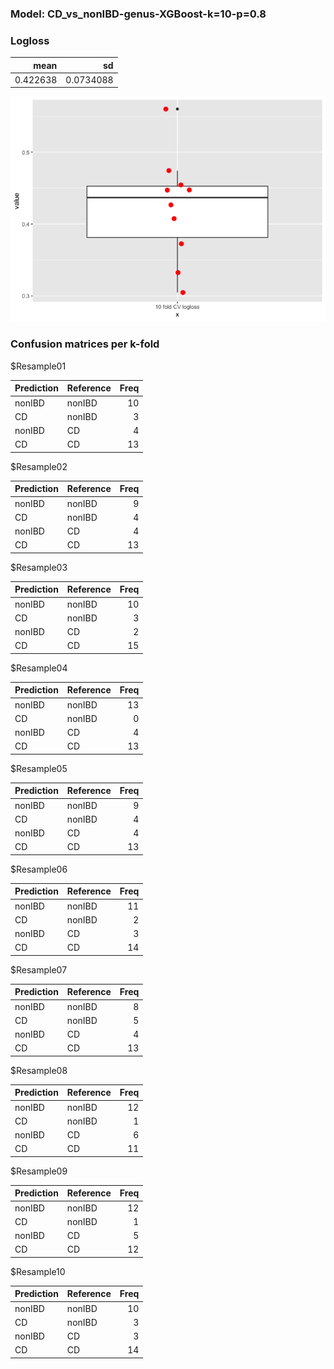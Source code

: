 ### Model: CD\_vs\_nonIBD-genus-XGBoost-k=10-p=0.8

### Logloss

<table>
<thead>
<tr class="header">
<th style="text-align: right;">mean</th>
<th style="text-align: right;">sd</th>
</tr>
</thead>
<tbody>
<tr class="odd">
<td style="text-align: right;">0.422638</td>
<td style="text-align: right;">0.0734088</td>
</tr>
</tbody>
</table>

![](CD_vs_nonIBD_XGBoost_genus_10_0.8_files/figure-markdown_strict/unnamed-chunk-2-1.png)

### Confusion matrices per k-fold

$Resample01

<table>
<thead>
<tr class="header">
<th style="text-align: left;">Prediction</th>
<th style="text-align: left;">Reference</th>
<th style="text-align: right;">Freq</th>
</tr>
</thead>
<tbody>
<tr class="odd">
<td style="text-align: left;">nonIBD</td>
<td style="text-align: left;">nonIBD</td>
<td style="text-align: right;">10</td>
</tr>
<tr class="even">
<td style="text-align: left;">CD</td>
<td style="text-align: left;">nonIBD</td>
<td style="text-align: right;">3</td>
</tr>
<tr class="odd">
<td style="text-align: left;">nonIBD</td>
<td style="text-align: left;">CD</td>
<td style="text-align: right;">4</td>
</tr>
<tr class="even">
<td style="text-align: left;">CD</td>
<td style="text-align: left;">CD</td>
<td style="text-align: right;">13</td>
</tr>
</tbody>
</table>

$Resample02

<table>
<thead>
<tr class="header">
<th style="text-align: left;">Prediction</th>
<th style="text-align: left;">Reference</th>
<th style="text-align: right;">Freq</th>
</tr>
</thead>
<tbody>
<tr class="odd">
<td style="text-align: left;">nonIBD</td>
<td style="text-align: left;">nonIBD</td>
<td style="text-align: right;">9</td>
</tr>
<tr class="even">
<td style="text-align: left;">CD</td>
<td style="text-align: left;">nonIBD</td>
<td style="text-align: right;">4</td>
</tr>
<tr class="odd">
<td style="text-align: left;">nonIBD</td>
<td style="text-align: left;">CD</td>
<td style="text-align: right;">4</td>
</tr>
<tr class="even">
<td style="text-align: left;">CD</td>
<td style="text-align: left;">CD</td>
<td style="text-align: right;">13</td>
</tr>
</tbody>
</table>

$Resample03

<table>
<thead>
<tr class="header">
<th style="text-align: left;">Prediction</th>
<th style="text-align: left;">Reference</th>
<th style="text-align: right;">Freq</th>
</tr>
</thead>
<tbody>
<tr class="odd">
<td style="text-align: left;">nonIBD</td>
<td style="text-align: left;">nonIBD</td>
<td style="text-align: right;">10</td>
</tr>
<tr class="even">
<td style="text-align: left;">CD</td>
<td style="text-align: left;">nonIBD</td>
<td style="text-align: right;">3</td>
</tr>
<tr class="odd">
<td style="text-align: left;">nonIBD</td>
<td style="text-align: left;">CD</td>
<td style="text-align: right;">2</td>
</tr>
<tr class="even">
<td style="text-align: left;">CD</td>
<td style="text-align: left;">CD</td>
<td style="text-align: right;">15</td>
</tr>
</tbody>
</table>

$Resample04

<table>
<thead>
<tr class="header">
<th style="text-align: left;">Prediction</th>
<th style="text-align: left;">Reference</th>
<th style="text-align: right;">Freq</th>
</tr>
</thead>
<tbody>
<tr class="odd">
<td style="text-align: left;">nonIBD</td>
<td style="text-align: left;">nonIBD</td>
<td style="text-align: right;">13</td>
</tr>
<tr class="even">
<td style="text-align: left;">CD</td>
<td style="text-align: left;">nonIBD</td>
<td style="text-align: right;">0</td>
</tr>
<tr class="odd">
<td style="text-align: left;">nonIBD</td>
<td style="text-align: left;">CD</td>
<td style="text-align: right;">4</td>
</tr>
<tr class="even">
<td style="text-align: left;">CD</td>
<td style="text-align: left;">CD</td>
<td style="text-align: right;">13</td>
</tr>
</tbody>
</table>

$Resample05

<table>
<thead>
<tr class="header">
<th style="text-align: left;">Prediction</th>
<th style="text-align: left;">Reference</th>
<th style="text-align: right;">Freq</th>
</tr>
</thead>
<tbody>
<tr class="odd">
<td style="text-align: left;">nonIBD</td>
<td style="text-align: left;">nonIBD</td>
<td style="text-align: right;">9</td>
</tr>
<tr class="even">
<td style="text-align: left;">CD</td>
<td style="text-align: left;">nonIBD</td>
<td style="text-align: right;">4</td>
</tr>
<tr class="odd">
<td style="text-align: left;">nonIBD</td>
<td style="text-align: left;">CD</td>
<td style="text-align: right;">4</td>
</tr>
<tr class="even">
<td style="text-align: left;">CD</td>
<td style="text-align: left;">CD</td>
<td style="text-align: right;">13</td>
</tr>
</tbody>
</table>

$Resample06

<table>
<thead>
<tr class="header">
<th style="text-align: left;">Prediction</th>
<th style="text-align: left;">Reference</th>
<th style="text-align: right;">Freq</th>
</tr>
</thead>
<tbody>
<tr class="odd">
<td style="text-align: left;">nonIBD</td>
<td style="text-align: left;">nonIBD</td>
<td style="text-align: right;">11</td>
</tr>
<tr class="even">
<td style="text-align: left;">CD</td>
<td style="text-align: left;">nonIBD</td>
<td style="text-align: right;">2</td>
</tr>
<tr class="odd">
<td style="text-align: left;">nonIBD</td>
<td style="text-align: left;">CD</td>
<td style="text-align: right;">3</td>
</tr>
<tr class="even">
<td style="text-align: left;">CD</td>
<td style="text-align: left;">CD</td>
<td style="text-align: right;">14</td>
</tr>
</tbody>
</table>

$Resample07

<table>
<thead>
<tr class="header">
<th style="text-align: left;">Prediction</th>
<th style="text-align: left;">Reference</th>
<th style="text-align: right;">Freq</th>
</tr>
</thead>
<tbody>
<tr class="odd">
<td style="text-align: left;">nonIBD</td>
<td style="text-align: left;">nonIBD</td>
<td style="text-align: right;">8</td>
</tr>
<tr class="even">
<td style="text-align: left;">CD</td>
<td style="text-align: left;">nonIBD</td>
<td style="text-align: right;">5</td>
</tr>
<tr class="odd">
<td style="text-align: left;">nonIBD</td>
<td style="text-align: left;">CD</td>
<td style="text-align: right;">4</td>
</tr>
<tr class="even">
<td style="text-align: left;">CD</td>
<td style="text-align: left;">CD</td>
<td style="text-align: right;">13</td>
</tr>
</tbody>
</table>

$Resample08

<table>
<thead>
<tr class="header">
<th style="text-align: left;">Prediction</th>
<th style="text-align: left;">Reference</th>
<th style="text-align: right;">Freq</th>
</tr>
</thead>
<tbody>
<tr class="odd">
<td style="text-align: left;">nonIBD</td>
<td style="text-align: left;">nonIBD</td>
<td style="text-align: right;">12</td>
</tr>
<tr class="even">
<td style="text-align: left;">CD</td>
<td style="text-align: left;">nonIBD</td>
<td style="text-align: right;">1</td>
</tr>
<tr class="odd">
<td style="text-align: left;">nonIBD</td>
<td style="text-align: left;">CD</td>
<td style="text-align: right;">6</td>
</tr>
<tr class="even">
<td style="text-align: left;">CD</td>
<td style="text-align: left;">CD</td>
<td style="text-align: right;">11</td>
</tr>
</tbody>
</table>

$Resample09

<table>
<thead>
<tr class="header">
<th style="text-align: left;">Prediction</th>
<th style="text-align: left;">Reference</th>
<th style="text-align: right;">Freq</th>
</tr>
</thead>
<tbody>
<tr class="odd">
<td style="text-align: left;">nonIBD</td>
<td style="text-align: left;">nonIBD</td>
<td style="text-align: right;">12</td>
</tr>
<tr class="even">
<td style="text-align: left;">CD</td>
<td style="text-align: left;">nonIBD</td>
<td style="text-align: right;">1</td>
</tr>
<tr class="odd">
<td style="text-align: left;">nonIBD</td>
<td style="text-align: left;">CD</td>
<td style="text-align: right;">5</td>
</tr>
<tr class="even">
<td style="text-align: left;">CD</td>
<td style="text-align: left;">CD</td>
<td style="text-align: right;">12</td>
</tr>
</tbody>
</table>

$Resample10

<table>
<thead>
<tr class="header">
<th style="text-align: left;">Prediction</th>
<th style="text-align: left;">Reference</th>
<th style="text-align: right;">Freq</th>
</tr>
</thead>
<tbody>
<tr class="odd">
<td style="text-align: left;">nonIBD</td>
<td style="text-align: left;">nonIBD</td>
<td style="text-align: right;">10</td>
</tr>
<tr class="even">
<td style="text-align: left;">CD</td>
<td style="text-align: left;">nonIBD</td>
<td style="text-align: right;">3</td>
</tr>
<tr class="odd">
<td style="text-align: left;">nonIBD</td>
<td style="text-align: left;">CD</td>
<td style="text-align: right;">3</td>
</tr>
<tr class="even">
<td style="text-align: left;">CD</td>
<td style="text-align: left;">CD</td>
<td style="text-align: right;">14</td>
</tr>
</tbody>
</table>
